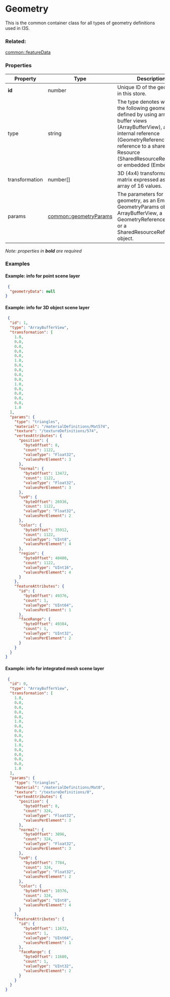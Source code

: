 # Geometry

This is the common container class for all types of geometry definitions used in I3S.

### Related:

[common::featureData](featureData.md)
### Properties

| Property | Type | Description |
| --- | --- | --- |
| **id** | number | Unique ID of the geometry in this store. |
| type | string | The type denotes whether the following geometry is defined by using array buffer views (ArrayBufferView), as an internal reference (GeometryReference), as a reference to a shared Resource (SharedResourceReference) or embedded (Embedded). |
| transformation | number[] | 3D (4x4) transformation matrix expressed as a linear array of 16 values. |
| params | [common::geometryParams](../../common/docs/geometryParams.md) | The parameters for a geometry, as an Embedded GeometryParams object, an ArrayBufferView, a GeometryReference object, or a SharedResourceReference object.       |

*Note: properties in **bold** are required*

### Examples 

#### Example: info for point scene layer 

```json
 {
  "geometryData": null
} 
```

#### Example:  info for 3D object scene layer 

```json
 {
  "id": 1,
  "type": "ArrayBufferView",
  "transformation": [
    1.0,
    0.0,
    0.0,
    0.0,
    0.0,
    1.0,
    0.0,
    0.0,
    0.0,
    0.0,
    1.0,
    0.0,
    0.0,
    0.0,
    0.0,
    1.0
  ],
  "params": {
    "type": "triangles",
    "material": "/materialDefinitions/Mat574",
    "texture": "/textureDefinitions/574",
    "vertexAttributes": {
      "position": {
        "byteOffset": 8,
        "count": 1122,
        "valueType": "Float32",
        "valuesPerElement": 3
      },
      "normal": {
        "byteOffset": 13472,
        "count": 1122,
        "valueType": "Float32",
        "valuesPerElement": 3
      },
      "uv0": {
        "byteOffset": 26936,
        "count": 1122,
        "valueType": "Float32",
        "valuesPerElement": 2
      },
      "color": {
        "byteOffset": 35912,
        "count": 1122,
        "valueType": "UInt8",
        "valuesPerElement": 4
      },
      "region": {
        "byteOffset": 40400,
        "count": 1122,
        "valueType": "UInt16",
        "valuesPerElement": 4
      }
    },
    "featureAttributes": {
      "id": {
        "byteOffset": 49376,
        "count": 1,
        "valueType": "UInt64",
        "valuesPerElement": 1
      },
      "faceRange": {
        "byteOffset": 49384,
        "count": 1,
        "valueType": "UInt32",
        "valuesPerElement": 2
      }
    }
  }
} 
```

#### Example:  info for integrated mesh scene layer 

```json
 {
  "id": 0,
  "type": "ArrayBufferView",
  "transformation": [
    1.0,
    0.0,
    0.0,
    0.0,
    0.0,
    1.0,
    0.0,
    0.0,
    0.0,
    0.0,
    1.0,
    0.0,
    0.0,
    0.0,
    0.0,
    1.0
  ],
  "params": {
    "type": "triangles",
    "material": "/materialDefinitions/Mat0",
    "texture": "/textureDefinitions/0",
    "vertexAttributes": {
      "position": {
        "byteOffset": 8,
        "count": 324,
        "valueType": "Float32",
        "valuesPerElement": 3
      },
      "normal": {
        "byteOffset": 3896,
        "count": 324,
        "valueType": "Float32",
        "valuesPerElement": 3
      },
      "uv0": {
        "byteOffset": 7784,
        "count": 324,
        "valueType": "Float32",
        "valuesPerElement": 2
      },
      "color": {
        "byteOffset": 10376,
        "count": 324,
        "valueType": "UInt8",
        "valuesPerElement": 4
      }
    },
    "featureAttributes": {
      "id": {
        "byteOffset": 11672,
        "count": 1,
        "valueType": "UInt64",
        "valuesPerElement": 1
      },
      "faceRange": {
        "byteOffset": 11680,
        "count": 1,
        "valueType": "UInt32",
        "valuesPerElement": 2
      }
    }
  }
} 
```

